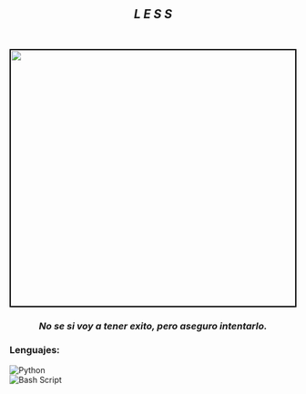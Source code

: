 # <h2 align="center"><i><b>L E S S</b></i></h2>
<br>

<p align="center"> <img width="500px" height="450px" src="https://lessapi.com.co/imagelogoless12345678910.png" style="border: 2px solid black;"></p>



### <p align="center"><i><b>No se si voy a tener exito, pero aseguro intentarlo.</b></i></p>

### Lenguajes:

<img src="https://img.shields.io/badge/Python-yellow" align="left"
     alt="Python">
<br>
<img src="https://img.shields.io/badge/Bash Script-yellow" align="left"
     alt="Bash Script">
